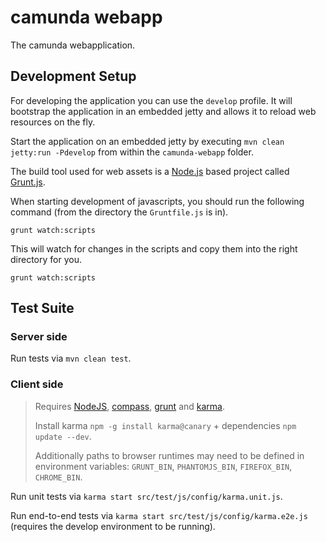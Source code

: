 camunda webapp
==============

The camunda webapplication.


Development Setup
-----------------

For developing the application you can use the `develop` profile.
It will bootstrap the application in an embedded jetty and allows it to reload web resources on the fly.

Start the application on an embedded jetty by executing `mvn clean jetty:run -Pdevelop` from within the `camunda-webapp` folder.

The build tool used for web assets is a [Node.js](http://nodejs.org) based project called [Grunt.js](http://gruntjs.com).

When starting development of javascripts, you should run the following command (from the directory the `Gruntfile.js` is in).

`grunt watch:scripts`

This will watch for changes in the scripts and copy them into the right directory for you.

`grunt watch:scripts`


Test Suite
----------


### Server side

Run tests via `mvn clean test`.


### Client side

> Requires [NodeJS](http://nodejs.org/), [compass](http://compass-style.org/install/), [grunt](http://gruntjs.com/) and [karma](http://karma-runner.github.com).
>
>
> Install karma `npm -g install karma@canary` + dependencies `npm update --dev`.
>
> Additionally paths to browser runtimes may need to be defined in environment variables:
> <code>GRUNT_BIN</code>, <code>PHANTOMJS_BIN</code>, <code>FIREFOX_BIN</code>, <code>CHROME_BIN</code>.

Run unit tests via `karma start src/test/js/config/karma.unit.js`.

Run end-to-end tests via `karma start src/test/js/config/karma.e2e.js` (requires the develop environment to be running).
